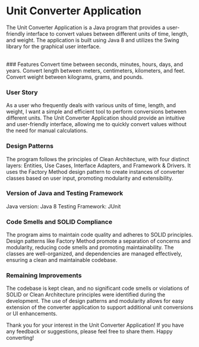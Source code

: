 # Unit Converter Application
The Unit Converter Application is a Java program that provides a user-friendly interface to convert values between different units of time, length, and weight. The application is built using Java 8 and utilizes the Swing library for the graphical user interface.

</br> 
### Features
Convert time between seconds, minutes, hours, days, and years.
Convert length between meters, centimeters, kilometers, and feet.
Convert weight between kilograms, grams, and pounds.




### User Story
As a user who frequently deals with various units of time, length, and weight, I want a simple and efficient tool to perform conversions between different units. The Unit Converter Application should provide an intuitive and user-friendly interface, allowing me to quickly convert values without the need for manual calculations.


### Design Patterns
The program follows the principles of Clean Architecture, with four distinct layers: Entities, Use Cases, Interface Adapters, and Framework & Drivers. It uses the Factory Method design pattern to create instances of converter classes based on user input, promoting modularity and extensibility.


### Version of Java and Testing Framework
Java version: Java 8
Testing Framework: JUnit


### Code Smells and SOLID Compliance
The program aims to maintain code quality and adheres to SOLID principles. Design patterns like Factory Method promote a separation of concerns and modularity, reducing code smells and promoting maintainability. The classes are well-organized, and dependencies are managed effectively, ensuring a clean and maintainable codebase.


### Remaining Improvements
The codebase is kept clean, and no significant code smells or violations of SOLID or Clean Architecture principles were identified during the development. The use of design patterns and modularity allows for easy extension of the converter application to support additional unit conversions or UI enhancements.


Thank you for your interest in the Unit Converter Application! If you have any feedback or suggestions, please feel free to share them. Happy converting!
